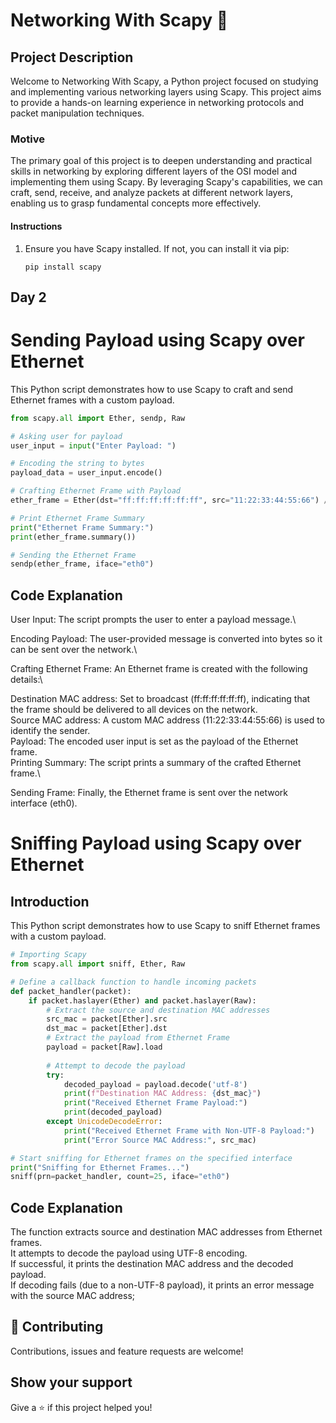 # Networking With Scapy 👋


## Project Description
Welcome to Networking With Scapy, a Python project focused on studying and implementing various networking layers using Scapy. This project aims to provide a hands-on learning experience in networking protocols and packet manipulation techniques.

### Motive
The primary goal of this project is to deepen understanding and practical skills in networking by exploring different layers of the OSI model and implementing them using Scapy. By leveraging Scapy's capabilities, we can craft, send, receive, and analyze packets at different network layers, enabling us to grasp fundamental concepts more effectively.

#### Instructions
1. Ensure you have Scapy installed. If not, you can install it via pip:

    ```
    pip install scapy
    ```

## Day 2


# Sending Payload using Scapy over Ethernet

This Python script demonstrates how to use Scapy to craft and send Ethernet frames with a custom payload.


```python
from scapy.all import Ether, sendp, Raw

# Asking user for payload
user_input = input("Enter Payload: ")

# Encoding the string to bytes
payload_data = user_input.encode()

# Crafting Ethernet Frame with Payload
ether_frame = Ether(dst="ff:ff:ff:ff:ff:ff", src="11:22:33:44:55:66") / Raw(load=payload_data)

# Print Ethernet Frame Summary
print("Ethernet Frame Summary:")
print(ether_frame.summary())

# Sending the Ethernet Frame
sendp(ether_frame, iface="eth0")
```
## Code Explanation
User Input: The script prompts the user to enter a payload message.\

Encoding Payload: The user-provided message is converted into bytes so it can be sent over the network.\

Crafting Ethernet Frame: An Ethernet frame is created with the following details:\

Destination MAC address: Set to broadcast (ff:ff:ff:ff:ff:ff), indicating that the frame should be delivered to all devices on the network.\
Source MAC address: A custom MAC address (11:22:33:44:55:66) is used to identify the sender.\
Payload: The encoded user input is set as the payload of the Ethernet frame.\
Printing Summary: The script prints a summary of the crafted Ethernet frame.\

Sending Frame: Finally, the Ethernet frame is sent over the network interface (eth0).

# Sniffing Payload using Scapy over Ethernet

## Introduction

This Python script demonstrates how to use Scapy to sniff  Ethernet frames with a custom payload.

```python
# Importing Scapy
from scapy.all import sniff, Ether, Raw

# Define a callback function to handle incoming packets
def packet_handler(packet):
    if packet.haslayer(Ether) and packet.haslayer(Raw):
        # Extract the source and destination MAC addresses
        src_mac = packet[Ether].src
        dst_mac = packet[Ether].dst
        # Extract the payload from Ethernet Frame
        payload = packet[Raw].load
        
        # Attempt to decode the payload
        try:
            decoded_payload = payload.decode('utf-8')
            print(f"Destination MAC Address: {dst_mac}")
            print("Received Ethernet Frame Payload:")
            print(decoded_payload)
        except UnicodeDecodeError:
            print("Received Ethernet Frame with Non-UTF-8 Payload:")
            print("Error Source MAC Address:", src_mac)

# Start sniffing for Ethernet frames on the specified interface
print("Sniffing for Ethernet Frames...")
sniff(prn=packet_handler, count=25, iface="eth0")
```

## Code Explanation

The function extracts source and destination MAC addresses from Ethernet frames.\
It attempts to decode the payload using UTF-8 encoding.\
If successful, it prints the destination MAC address and the decoded payload.\
If decoding fails (due to a non-UTF-8 payload), it prints an error message with the source MAC address;

## 🤝 Contributing

Contributions, issues and feature requests are welcome!


## Show your support

Give a ⭐️ if this project helped you!

